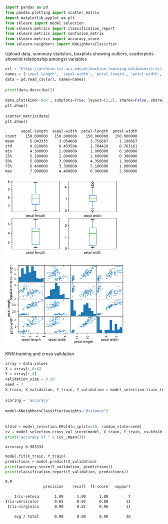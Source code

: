 

```python
import pandas as pd
from pandas.plotting import scatter_matrix
import matplotlib.pyplot as plt
from sklearn import model_selection
from sklearn.metrics import classification_report
from sklearn.metrics import confusion_matrix
from sklearn.metrics import accuracy_score
from sklearn.neighbors import KNeighborsClassifier
```

Upload data, summary statistics, boxplots showing outliers, scatterplots showind relationship amongst variables


```python
url = "https://archive.ics.uci.edu/ml/machine-learning-databases/iris/iris.data"
names = ['sepal-length', 'sepal-width', 'petal-length', 'petal-width', 'class']
data = pd.read_csv(url, names=names)

print(data.describe())

data.plot(kind='box', subplots=True, layout=(2,2), sharex=False, sharey=False)
plt.show()

scatter_matrix(data)
plt.show()

```

           sepal-length  sepal-width  petal-length  petal-width
    count    150.000000   150.000000    150.000000   150.000000
    mean       5.843333     3.054000      3.758667     1.198667
    std        0.828066     0.433594      1.764420     0.763161
    min        4.300000     2.000000      1.000000     0.100000
    25%        5.100000     2.800000      1.600000     0.300000
    50%        5.800000     3.000000      4.350000     1.300000
    75%        6.400000     3.300000      5.100000     1.800000
    max        7.900000     4.400000      6.900000     2.500000



![png](output_2_1.png)



![png](output_2_2.png)


KNN training and cross validation


```python
array = data.values
X = array[:,0:4]
Y = array[:,4]
validation_size = 0.20
seed = 7
X_train, X_validation, Y_train, Y_validation = model_selection.train_test_split(X, Y, test_size=validation_size, random_state=seed)

scoring = 'accuracy'

model=KNeighborsClassifier(weights="distance")


kfold = model_selection.KFold(n_splits=10, random_state=seed)
cv_= model_selection.cross_val_score(model, X_train, Y_train, cv=kfold, scoring=scoring)
print("accuracy %f " % (cv_.mean()))
```

    accuracy 0.983333 



```python
model.fit(X_train, Y_train)
predictions = model.predict(X_validation)
print(accuracy_score(Y_validation, predictions))
print(classification_report(Y_validation, predictions))
```

    0.9
                     precision    recall  f1-score   support
    
        Iris-setosa       1.00      1.00      1.00         7
    Iris-versicolor       0.85      0.92      0.88        12
     Iris-virginica       0.90      0.82      0.86        11
    
        avg / total       0.90      0.90      0.90        30
    

